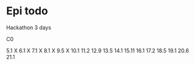 # Epi todo

Hackathon 3 days

C0

5.1 X
6.1 X
7.1 X
8.1 X
9.5 X
10.1
11.2
12.9
13.5
14.1
15.11
16.1
17.2
18.5
19.1
20.6
21.1
